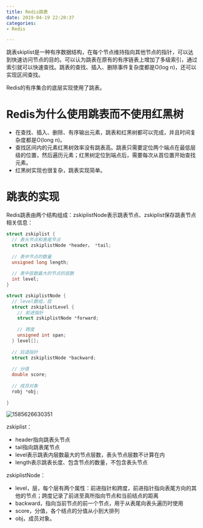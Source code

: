 ```yaml
---
title: Redis跳表
date: 2019-04-19 22:20:37
categories: 
- Redis

---
```


跳表skiplist是一种有序数据结构，在每个节点维持指向其他节点的指针，可以达到快速访问节点的目的。可以认为跳表在原有的有序链表上增加了多级索引，通过索引就可以快速查找。跳表的查找、插入、删除事件复杂度都是O(log n)，还可以实现区间查找。

<!--more-->

Redis的有序集合的底层实现使用了跳表。

# Redis为什么使用跳表而不使用红黑树

- 在查找、插入、删除、有序输出元素，跳表和红黑树都可以完成，并且时间复杂度都是O(long n)。
- 查找区间内的元素红黑树效率没有跳表高。跳表只需要定位两个端点在最低层级的位置，然后遍历元素；红黑树定位到端点后，需要每次从首位置开始查找元素。
- 红黑树实现也很复杂，跳表实现简单。

# 跳表的实现

Redis跳表由两个结构组成：zskiplistNode表示跳表节点、zskiplist保存跳表节点相关信息：

```c
struct zskiplist {
  // 表头节点和表尾节点
  struct zskiplistNode *header， *tail;
  
  // 表中节点的数量
  unsigned long length;
  
  // 表中层数最大的节点的层数
  int level;
}

struct zskiplistNode {
  // level数组，层
  struct zskiplistLevel {
    // 前进指针
    struct zskiplistNode *forward;
    
    // 跨度
    unsigned int span;
  } level[];
  
  // 后退指针
  struct zskiplistNode *backward;
  
  // 分值
  double score;
  
  // 成员对象
  robj *obj;
  
}
```

![1585626630351](/Redis跳表/zskiplist-1.png)

zskiplist：

- header指向跳表头节点
- tail指向跳表尾节点
- level表示跳表内层数最大的节点层数，表头节点层数不计算在内
- length表示跳表长度、包含节点的数量，不包含表头节点

zskiplistNode：

- level，层，每个层有两个属性：前进指针和跨度，前进指针指向表尾方向的其他的节点；跨度记录了前进至真所指向节点和当前结点的距离
- backward，指向当前节点的前一个节点，用于从表尾向表头遍历时使用
- score，分值，各个结点的分值从小到大排列
- obj，成员对象。